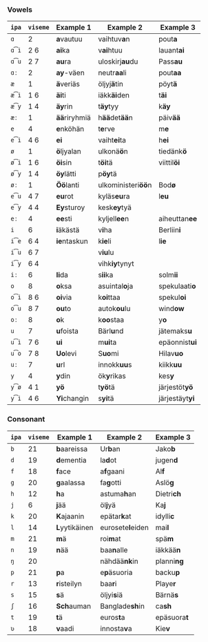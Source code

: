 ### Vowels

| `ipa` | `viseme` | Example 1       | Example 2            | Example 3        |
|-------|----------|-----------------|----------------------|------------------|
| `ɑ`   | 2        | **a**vautuu     | vaihtuv**a**n        | pout**a**        |
| `ɑ͡i` | 2 6      | **ai**ka        | v**ai**htuu          | lauant**ai**     |
| `ɑ͡u` | 2 7      | **au**ra        | uloskirj**au**du     | Pass**au**       |
| `ɑː`  | 2        | **ay**-väen     | neutr**aa**li        | pout**aa**       |
| `æ`   | 1        | **ä**veriäs     | öljyj**ä**tin        | pöyt**ä**        |
| `æ͡i` | 1 6      | **äi**ti        | iäkk**äi**den        | t**äi**          |
| `æ͡y` | 1 4      | **äy**rin       | t**äy**tyy           | k**äy**          |
| `æː`  | 1        | **ää**riryhmiä  | h**ää**det**ää**n    | päiv**ää**       |
| `e`   | 4        | **e**nköhän     | t**e**rve            | m**e**           |
| `e͡i` | 4 6      | **ei**          | vaiht**ei**ta        | h**ei**          |
| `ø`   | 1        | **ö**ljyalan    | ulkonä**ö**n         | tiedänk**ö**     |
| `ø͡i` | 1 6      | **öi**sin       | t**öi**tä            | viittil**öi**    |
| `ø͡y` | 1 4      | **öy**lätti     | p**öy**tä            |                  |
| `øː`  | 1        | **Öö**lanti     | ulkoministeri**öö**n | Bod**ø**         |
| `e͡u` | 4 7      | **eu**rot       | kyläs**eu**ra        | l**eu**          |
| `e͡y` | 4 4      | **Ey**sturoy    | kesk**ey**tyä        |                  |
| `eː`  | 4        | **ee**sti       | kyljell**ee**n       | aiheuttan**ee**  |
| `i`   | 6        | **i**äkästä     | v**i**ha             | Berliin**i**     |
| `i͡e` | 6 4      | **ie**ntaskun   | k**ie**li            | l**ie**          |
| `i͡u` | 6 7      |                 | v**iu**lu            |                  |
| `i͡y` | 6 4      |                 | vihk**iy**tynyt      |                  |
| `iː`  | 6        | **Ii**da        | s**ii**ka            | solm**ii**       |
| `o`   | 8        | **o**ksa        | asuintal**o**ja      | spekulaati**o**  |
| `o͡i` | 8 6      | **oi**via       | k**oi**ttaa          | spekul**oi**     |
| `o͡u` | 8 7      | **ou**to        | autok**ou**lu        | wind**ow**       |
| `oː`  | 8        | **o**k          | k**oo**staa          | y**o**           |
| `u`   | 7        | **u**foista     | Bärl**u**nd          | jätemaks**u**    |
| `u͡i` | 7 6      | **ui**          | m**ui**ta            | epäonnist**ui**  |
| `u͡o` | 7 8      | **Uo**levi      | S**uo**mi            | Hilav**uo**      |
| `uː`  | 7        | **u**rl         | innokk**uu**s        | kiikk**uu**      |
| `y`   | 4        | **y**din        | ök**y**rikas         | kes**y**         |
| `y͡ø` | 4 1      | **yö**          | t**yö**tä            | järjestöt**yö**  |
| `y͡i` | 4 6      | **Yi**changin   | s**yi**tä            | järjestäyt**yi** |

### Consonant

| `ipa` | `viseme` | Example 1       | Example 2            | Example 3        |
|-------|----------|-----------------|----------------------|------------------|
| `b`   | 21       | **b**aareissa   | Ur**b**an            | Jako**b**        |
| `d`   | 19       | **d**ementia    | la**d**ot            | jugen**d**       |
| `f`   | 18       | **f**ace        | a**f**gaani          | Al**f**          |
| `g`   | 20       | **g**aalassa    | fa**g**otti          | Aslö**g**        |
| `h`   | 12       | **h**a          | astuma**h**an        | Dietri**ch**     |
| `j`   | 6        | **j**ää         | öl**j**yä            | Ka**j**          |
| `k`   | 20       | **K**ajaanin    | epätar**k**at        | idylli**c**      |
| `l`   | 14       | **L**yytikäinen | eurosete**l**eiden   | mai**l**         |
| `m`   | 21       | **m**ä          | roi**m**at           | spä**m**         |
| `n`   | 19       | **n**ää         | baa**n**alle         | iäkkää**n**      |
| `ŋ`   | 20       |                 | nähdää**nk**in       | planni**ng**     |
| `p`   | 21       | **p**a          | e**p**äsuoria        | backu**p**       |
| `r`   | 13       | **r**isteilyn   | baa**r**i            | Playe**r**       |
| `s`   | 15       | **s**ä          | öljyi**s**iä         | Bärnä**s**       |
| `ʃ`   | 16       | **Sch**auman    | Banglade**sh**in     | ca**sh**         |
| `t`   | 19       | **t**ä          | euros**t**a          | epäsuora**t**    |
| `ʋ`   | 18       | **v**aadi       | innosta**v**a        | Kie**v**         |
